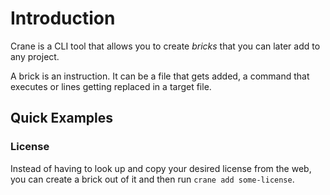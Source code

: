# Introduction

Crane is a CLI tool that allows you to create *bricks* that you can later add to any project.

A brick is an instruction. It can be a file that gets added, a command that executes or lines getting replaced in a target file.

## Quick Examples

### License

Instead of having to look up and copy your desired license from the web, you can create a brick out of it and then run `crane add some-license`.
